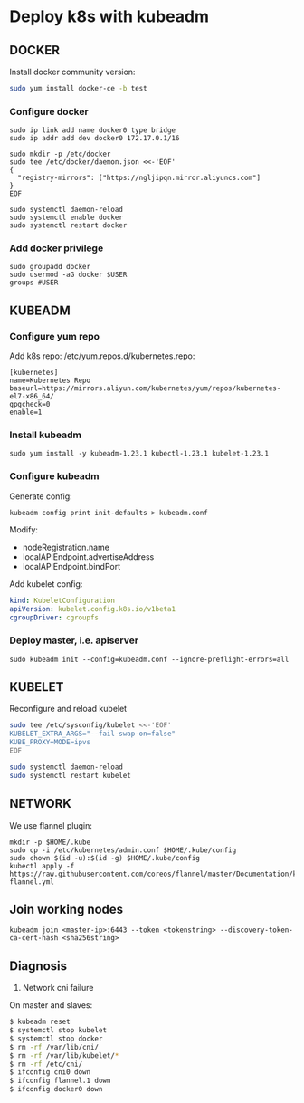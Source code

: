 # Deploy k8s with kubeadm

## DOCKER

Install docker community version:
```bash
sudo yum install docker-ce -b test
```

### Configure docker
```
sudo ip link add name docker0 type bridge
sudo ip addr add dev docker0 172.17.0.1/16

sudo mkdir -p /etc/docker
sudo tee /etc/docker/daemon.json <<-'EOF'
{
  "registry-mirrors": ["https://ngljipqn.mirror.aliyuncs.com"]
}
EOF

sudo systemctl daemon-reload
sudo systemctl enable docker
sudo systemctl restart docker
```

### Add docker privilege
```
sudo groupadd docker
sudo usermod -aG docker $USER
groups #USER
```

## KUBEADM

### Configure yum repo
Add k8s repo: /etc/yum.repos.d/kubernetes.repo:
```
[kubernetes]
name=Kubernetes Repo
baseurl=https://mirrors.aliyun.com/kubernetes/yum/repos/kubernetes-el7-x86_64/
gpgcheck=0
enable=1
```

### Install kubeadm
```
sudo yum install -y kubeadm-1.23.1 kubectl-1.23.1 kubelet-1.23.1
```

### Configure kubeadm

Generate config:
```
kubeadm config print init-defaults > kubeadm.conf
```

Modify:
* nodeRegistration.name
* localAPIEndpoint.advertiseAddress
* localAPIEndpoint.bindPort

Add kubelet config:
```yaml
kind: KubeletConfiguration
apiVersion: kubelet.config.k8s.io/v1beta1
cgroupDriver: cgroupfs
```

### Deploy master, i.e. apiserver
```
sudo kubeadm init --config=kubeadm.conf --ignore-preflight-errors=all
```

## KUBELET

Reconfigure and reload kubelet
```bash
sudo tee /etc/sysconfig/kubelet <<-'EOF'
KUBELET_EXTRA_ARGS="--fail-swap-on=false"
KUBE_PROXY=MODE=ipvs
EOF

sudo systemctl daemon-reload
sudo systemctl restart kubelet
```

## NETWORK
We use flannel plugin:
```
mkdir -p $HOME/.kube
sudo cp -i /etc/kubernetes/admin.conf $HOME/.kube/config
sudo chown $(id -u):$(id -g) $HOME/.kube/config
kubectl apply -f https://raw.githubusercontent.com/coreos/flannel/master/Documentation/kube-flannel.yml
```

## Join working nodes
```
kubeadm join <master-ip>:6443 --token <tokenstring> --discovery-token-ca-cert-hash <sha256string>
```

## Diagnosis

1. Network cni failure

On master and slaves:
```bash
$ kubeadm reset
$ systemctl stop kubelet
$ systemctl stop docker
$ rm -rf /var/lib/cni/
$ rm -rf /var/lib/kubelet/*
$ rm -rf /etc/cni/
$ ifconfig cni0 down
$ ifconfig flannel.1 down
$ ifconfig docker0 down
```

